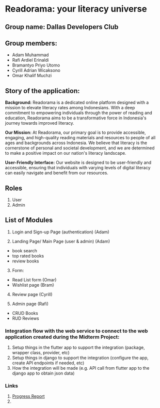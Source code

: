 # Readorama: your literacy universe
## Group name: Dallas Developers Club
## Group members:
- Adam Muhammad
- Rafi Ardiel Erinaldi
- Bramantyo Priyo Utomo
- Cyrill Adrian Wicaksono
- Omar Khalif Muchzi

## Story of the application:
**Background:**
Readorama is a dedicated online platform designed with a mission to elevate literacy rates among Indonesians. With a deep commitment to empowering individuals through the power of reading and education, Readorama aims to be a transformative force in Indonesia's journey towards improved literacy.

**Our Mission:**
At Readorama, our primary goal is to provide accessible, engaging, and high-quality reading materials and resources to people of all ages and backgrounds across Indonesia. We believe that literacy is the cornerstone of personal and societal development, and we are determined to make a positive impact on our nation's literacy landscape.

**User-Friendly Interface:**
Our website is designed to be user-friendly and accessible, ensuring that individuals with varying levels of digital literacy can easily navigate and benefit from our resources.


## Roles
1. User 
2. Admin

## List of Modules 
1. Login and Sign-up Page (authentication) (Adam)


2. Landing Page/ Main Page (user & admin) (Adam) 
- book search
- top rated books
- review books 

3. Form:
- Read List form (Omar)
- Wishlist page (Bram)

4. Review page (Cyrill)

5. Admin page (Rafi)
- CRUD Books
- RUD Reviews



### Integration flow with the web service to connect to the web application created during the Midterm Project:
1. Setup things in the flutter app to support the integration (package, wrapper class, provider, etc)
2. Setup things in django to support the integration (configure the app, create API endpoints if needed, etc)
3. How the integration will be made (e.g. API call from flutter app to the django app to obtain json data)


### Links
1. [Progress Report](https://docs.google.com/spreadsheets/d/1J_XofAGogf_eRdN14B4U-QTHBlw2JpMJPDsGKxBsu18/edit?usp=sharing)
2. 